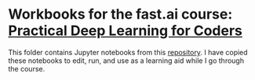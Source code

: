 # Workbooks for the fast.ai course: [Practical Deep Learning for Coders](https://course.fast.ai/)
This folder contains Jupyter notebooks from this [repository](https://github.com/fastai/fastbook). 
I have copied these notebooks to edit, run, and use as a learning aid while I go through the course. 
